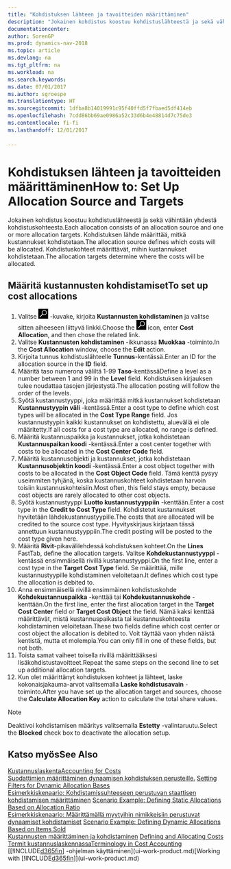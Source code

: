```yaml
---
title: "Kohdistuksen lähteen ja tavoitteiden määrittäminen"
description: "Jokainen kohdistus koostuu kohdistuslähteestä ja sekä vähintään yhdestä kohdistuskohteesta. Kohdistuksen lähde määrittää, mitkä kustannukset kohdistetaan. Kohdistustavoitteet määrittävät, mihin kustannukset kohdistetaan."
documentationcenter: 
author: SorenGP
ms.prod: dynamics-nav-2018
ms.topic: article
ms.devlang: na
ms.tgt_pltfrm: na
ms.workload: na
ms.search.keywords: 
ms.date: 07/01/2017
ms.author: sgroespe
ms.translationtype: HT
ms.sourcegitcommit: 1dfba8b14019991c95f40ffd5f7fbaed5df414eb
ms.openlocfilehash: 7cdd86bb69ae0986a52c33d6b4e48814d7c75de3
ms.contentlocale: fi-fi
ms.lasthandoff: 12/01/2017

---
```

# <a name="how-to-set-up-allocation-source-and-targets"></a><span data-ttu-id="1dd49-105">Kohdistuksen lähteen ja tavoitteiden määrittäminen</span><span class="sxs-lookup"><span data-stu-id="1dd49-105">How to: Set Up Allocation Source and Targets</span></span>
<span data-ttu-id="1dd49-106">Jokainen kohdistus koostuu kohdistuslähteestä ja sekä vähintään yhdestä kohdistuskohteesta.</span><span class="sxs-lookup"><span data-stu-id="1dd49-106">Each allocation consists of an allocation source and one or more allocation targets.</span></span> <span data-ttu-id="1dd49-107">Kohdistuksen lähde määrittää, mitkä kustannukset kohdistetaan.</span><span class="sxs-lookup"><span data-stu-id="1dd49-107">The allocation source defines which costs will be allocated.</span></span> <span data-ttu-id="1dd49-108">Kohdistuskohteet määrittävät, mihin kustannukset kohdistetaan.</span><span class="sxs-lookup"><span data-stu-id="1dd49-108">The allocation targets determine where the costs will be allocated.</span></span>  

## <a name="to-set-up-cost-allocations"></a><span data-ttu-id="1dd49-109">Määritä kustannusten kohdistamiset</span><span class="sxs-lookup"><span data-stu-id="1dd49-109">To set up cost allocations</span></span>  
1.  <span data-ttu-id="1dd49-110">Valitse ![Etsi sivu tai raportti](media/ui-search/search_small.png "Etsi sivu tai raportti -kuvake") -kuvake, kirjoita **Kustannusten kohdistaminen** ja valitse sitten aiheeseen liittyvä linkki.</span><span class="sxs-lookup"><span data-stu-id="1dd49-110">Choose the ![Search for Page or Report](media/ui-search/search_small.png "Search for Page or Report icon") icon, enter **Cost Allocation**, and then chose the related link.</span></span>  
2.  <span data-ttu-id="1dd49-111">Valitse **Kustannusten kohdistaminen** -ikkunassa **Muokkaa** -toiminto.</span><span class="sxs-lookup"><span data-stu-id="1dd49-111">In the **Cost Allocation** window, choose the **Edit** action.</span></span>  
3.  <span data-ttu-id="1dd49-112">Kirjoita tunnus kohdistuslähteelle **Tunnus**-kentässä.</span><span class="sxs-lookup"><span data-stu-id="1dd49-112">Enter an ID for the allocation source in the **ID** field.</span></span>  
4.  <span data-ttu-id="1dd49-113">Määritä taso numerona väliltä 1-99 **Taso**-kentässä</span><span class="sxs-lookup"><span data-stu-id="1dd49-113">Define a level as a number between 1 and 99 in the **Level** field.</span></span> <span data-ttu-id="1dd49-114">Kohdistuksen kirjauksen tulee noudattaa tasojen järjestystä.</span><span class="sxs-lookup"><span data-stu-id="1dd49-114">The allocation posting will follow the order of the levels.</span></span>  
5.  <span data-ttu-id="1dd49-115">Syötä kustannustyyppi, joka määrittää mitkä kustannukset kohdistetaan **Kustannustyypin väli** -kentässä.</span><span class="sxs-lookup"><span data-stu-id="1dd49-115">Enter a cost type to define which cost types will be allocated in the **Cost Type Range** field.</span></span> <span data-ttu-id="1dd49-116">Jos kustannustyypin kaikki kustannukset on kohdistettu, alueväliä ei ole määritetty.</span><span class="sxs-lookup"><span data-stu-id="1dd49-116">If all costs for a cost type are allocated, no range is defined.</span></span>  
6.  <span data-ttu-id="1dd49-117">Määritä kustannuspaikka ja kustannukset, jotka kohdistetaan **Kustannuspaikan koodi** -kentässä.</span><span class="sxs-lookup"><span data-stu-id="1dd49-117">Enter a cost center together with costs to be allocated in the **Cost Center Code** field.</span></span>  
7.  <span data-ttu-id="1dd49-118">Määritä kustannusobjekti ja kustannukset, jotka kohdistetaan **Kustannusobjektin koodi** -kentässä.</span><span class="sxs-lookup"><span data-stu-id="1dd49-118">Enter a cost object together with costs to be allocated in the **Cost Object Code** field.</span></span> <span data-ttu-id="1dd49-119">Tämä kenttä pysyy useimmiten tyhjänä, koska kustannuskohteet kohdistetaan harvoin toisiin kustannuskohteisiin.</span><span class="sxs-lookup"><span data-stu-id="1dd49-119">Most often, this field stays empty, because cost objects are rarely allocated to other cost objects.</span></span>  
8.  <span data-ttu-id="1dd49-120">Syötä kustannustyyppi **Luotto kustannustyyppiin** -kenttään.</span><span class="sxs-lookup"><span data-stu-id="1dd49-120">Enter a cost type in the **Credit to Cost Type** field.</span></span> <span data-ttu-id="1dd49-121">Kohdistetut kustannukset hyvitetään lähdekustannustyypille.</span><span class="sxs-lookup"><span data-stu-id="1dd49-121">The costs that are allocated will be credited to the source cost type.</span></span> <span data-ttu-id="1dd49-122">Hyvityskirjaus kirjataan tässä annettuun kustannustyyppiin.</span><span class="sxs-lookup"><span data-stu-id="1dd49-122">The credit posting will be posted to the cost type given here.</span></span>  
9. <span data-ttu-id="1dd49-123">Määritä **Rivit**-pikavälilehdessä kohdistuksen kohteet.</span><span class="sxs-lookup"><span data-stu-id="1dd49-123">On the **Lines** FastTab, define the allocation targets.</span></span> <span data-ttu-id="1dd49-124">Valitse **Kohdekustannustyyppi** -kentässä ensimmäisellä rivillä kustannustyyppi.</span><span class="sxs-lookup"><span data-stu-id="1dd49-124">On the first line, enter a cost type in the **Target Cost Type** field.</span></span> <span data-ttu-id="1dd49-125">Se määrittää, mille kustannustyypille kohdistaminen veloitetaan.</span><span class="sxs-lookup"><span data-stu-id="1dd49-125">It defines which cost type the allocation is debited to.</span></span>  
10. <span data-ttu-id="1dd49-126">Anna ensimmäisellä rivillä ensimmäinen kohdistuskohde **Kohdekustannuspaikka** -kenttää tai **Kohdekustannuskohde** -kenttään.</span><span class="sxs-lookup"><span data-stu-id="1dd49-126">On the first line, enter the first allocation target in the **Target Cost Center** field or **Target Cost Object** the field.</span></span> <span data-ttu-id="1dd49-127">Nämä kaksi kenttää määrittävät, mistä kustannuspaikasta tai kustannuskohteesta kohdistaminen veloitetaan.</span><span class="sxs-lookup"><span data-stu-id="1dd49-127">These two fields define which cost center or cost object the allocation is debited to.</span></span> <span data-ttu-id="1dd49-128">Voit täyttää vaon yhden näistä kentistä, mutta et molempia.</span><span class="sxs-lookup"><span data-stu-id="1dd49-128">You can only fill in one of these fields, but not both.</span></span>  
11. <span data-ttu-id="1dd49-129">Toista samat vaiheet toisella rivillä määrittääksesi lisäkohdistustavoitteet.</span><span class="sxs-lookup"><span data-stu-id="1dd49-129">Repeat the same steps on the second line to set up additional allocation targets.</span></span>  
12. <span data-ttu-id="1dd49-130">Kun olet määrittänyt kohdistuksen kohteet ja lähteet, laske kokonaisjakauma-arvot valitsemalla **Laske kohdistusavain** -toiminto.</span><span class="sxs-lookup"><span data-stu-id="1dd49-130">After you have set up the allocation target and sources, choose the **Calculate Allocation Key** action to calculate the total share values.</span></span>  

> [!NOTE]  
>  <span data-ttu-id="1dd49-131">Deaktivoi kohdistamisen määritys valitsemalla **Estetty** -valintaruutu.</span><span class="sxs-lookup"><span data-stu-id="1dd49-131">Select the **Blocked** check box to deactivate the allocation setup.</span></span>  

## <a name="see-also"></a><span data-ttu-id="1dd49-132">Katso myös</span><span class="sxs-lookup"><span data-stu-id="1dd49-132">See Also</span></span>  
[<span data-ttu-id="1dd49-133">Kustannuslaskenta</span><span class="sxs-lookup"><span data-stu-id="1dd49-133">Accounting for Costs</span></span>](finance-manage-cost-accounting.md)  
 <span data-ttu-id="1dd49-134">[Suodattimien määrittäminen dynaamisen kohdistuksen perusteille.](finance-setting-filters-for-dynamic-allocation-bases.md) </span><span class="sxs-lookup"><span data-stu-id="1dd49-134">[Setting Filters for Dynamic Allocation Bases](finance-setting-filters-for-dynamic-allocation-bases.md) </span></span>  
 <span data-ttu-id="1dd49-135">[Esimerkkiskenaario: Kohdistamissuhteeseen perustuvan staattisen kohdistamisen määrittäminen](finance-scenario-example-defining-static-allocations-based-on-allocation-ratio.md) </span><span class="sxs-lookup"><span data-stu-id="1dd49-135">[Scenario Example: Defining Static Allocations Based on Allocation Ratio](finance-scenario-example-defining-static-allocations-based-on-allocation-ratio.md) </span></span>  
 <span data-ttu-id="1dd49-136">[Esimerkkiskenaario: Määrittämällä myytyihin nimikkeisiin perustuvat dynaamiset kohdistamiset](finance-scenario-example-defining-dynamic-allocations-based-on-items-sold.md) </span><span class="sxs-lookup"><span data-stu-id="1dd49-136">[Scenario Example: Defining Dynamic Allocations Based on Items Sold](finance-scenario-example-defining-dynamic-allocations-based-on-items-sold.md) </span></span>  
 <span data-ttu-id="1dd49-137">[Kustannusten määrittäminen ja kohdistaminen](finance-define-and-allocate-costs.md) </span><span class="sxs-lookup"><span data-stu-id="1dd49-137">[Defining and Allocating Costs](finance-define-and-allocate-costs.md) </span></span>  
 [<span data-ttu-id="1dd49-138">Termit kustannuslaskennassa</span><span class="sxs-lookup"><span data-stu-id="1dd49-138">Terminology in Cost Accounting</span></span>](finance-terminology-in-cost-accounting.md)  
 <span data-ttu-id="1dd49-139">[[!INCLUDE[d365fin](includes/d365fin_md.md)] -ohjelman käyttäminen](ui-work-product.md)</span><span class="sxs-lookup"><span data-stu-id="1dd49-139">[Working with [!INCLUDE[d365fin](includes/d365fin_md.md)]](ui-work-product.md)</span></span>

